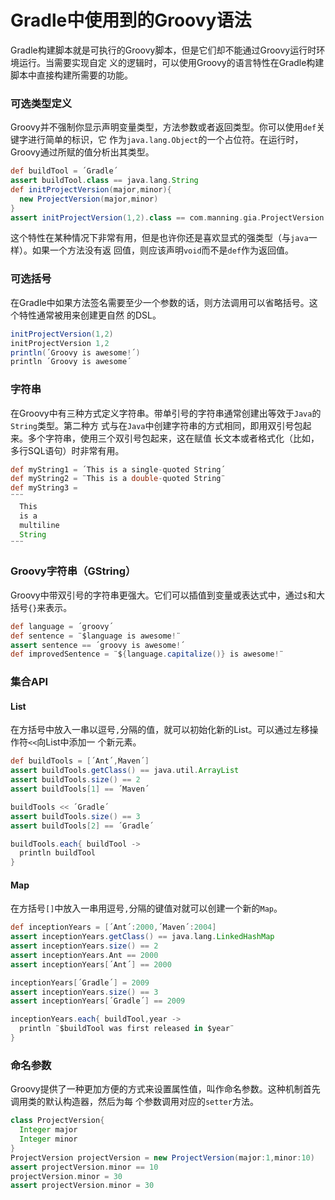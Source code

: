 Gradle中使用到的Groovy语法
=======================
Gradle构建脚本就是可执行的Groovy脚本，但是它们却不能通过Groovy运行时环境运行。当需要实现自定
义的逻辑时，可以使用Groovy的语言特性在Gradle构建脚本中直接构建所需要的功能。

### 可选类型定义
Groovy并不强制你显示声明变量类型，方法参数或者返回类型。你可以使用`def`关键字进行简单的标识，它
作为`java.lang.Object`的一个占位符。在运行时，Groovy通过所赋的值分析出其类型。

```groovy
def buildTool = ´Gradle´
assert buildTool.class == java.lang.String
def initProjectVersion(major,minor){
  new ProjectVersion(major,minor)
}
assert initProjectVersion(1,2).class == com.manning.gia.ProjectVersion
```
这个特性在某种情况下非常有用，但是也许你还是喜欢显式的强类型（与`java`一样）。如果一个方法没有返
回值，则应该声明`void`而不是`def`作为返回值。

### 可选括号
在Gradle中如果方法签名需要至少一个参数的话，则方法调用可以省略括号。这个特性通常被用来创建更自然
的DSL。
```groovy
initProjectVersion(1,2)
initProjectVersion 1,2
println(´Groovy is awesome!´)
println ´Groovy is awesome´
```

### 字符串
在Groovy中有三种方式定义字符串。带单引号的字符串通常创建出等效于`Java`的`String`类型。第二种方
式与在`Java`中创建字符串的方式相同，即用双引号包起来。多个字符串，使用三个双引号包起来，这在赋值
长文本或者格式化（比如，多行SQL语句）时非常有用。
```groovy
def myString1 = ´This is a single-quoted String´
def myString2 = ¨This is a double-quoted String¨
def myString3 =
¨¨¨
  This
  is a
  multiline
  String
¨¨¨
```

### Groovy字符串（GString）
Groovy中带双引号的字符串更强大。它们可以插值到变量或表达式中，通过`$`和大括号`{}`来表示。
```groovy
def language = ´groovy´
def sentence = ¨$language is awesome!¨
assert sentence == ´groovy is awesome!´
def improvedSentence = ¨${language.capitalize()} is awesome!¨
```

### 集合API
#### List
在方括号中放入一串以逗号`,`分隔的值，就可以初始化新的List。可以通过左移操作符`<<`向List中添加一
个新元素。
```groovy
def buildTools = [´Ant´,Ḿaven´]
assert buildTools.getClass() == java.util.ArrayList
assert buildTools.size() == 2
assert buildTools[1] == ´Maven´

buildTools << ´Gradle´
assert buildTools.size() == 3
assert buildTools[2] == ´Gradle´

buildTools.each{ buildTool ->
  println buildTool
}
```
#### Map
在方括号`[]`中放入一串用逗号`,`分隔的键值对就可以创建一个新的`Map`。
```groovy
def inceptionYears = [´Ant´:2000,´Maven´:2004]
assert inceptionYears.getClass() == java.lang.LinkedHashMap
assert inceptionYears.size() == 2
assert inceptionYears.Ant == 2000
assert inceptionYears[´Ant´] == 2000

inceptionYears[´Gradle´] = 2009
assert inceptionYears.size() == 3
assert inceptionYears[´Gradle´] == 2009

inceptionYears.each{ buildTool,year ->
  println ¨$buildTool was first released in $year¨
}
```

### 命名参数
Groovy提供了一种更加方便的方式来设置属性值，叫作命名参数。这种机制首先调用类的默认构造器，然后为每
个参数调用对应的`setter`方法。
```groovy
class ProjectVersion{
  Integer major
  Integer minor
}
ProjectVersion projectVersion = new ProjectVersion(major:1,minor:10)
assert projectVersion.minor == 10
projectVersion.minor = 30
assert projectVersion.minor = 30
```

